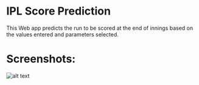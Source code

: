 # IPL Score Prediction
This Web app predicts the run to be scored at the end of innings based on the values entered and parameters selected.

# Screenshots:
![alt text](https://github.com/ishaniprakash/IPL_Score_Prediction/blob/ipl_score_predictor/IPL_Score_Predictor/static/SS_1.png?raw=true)
